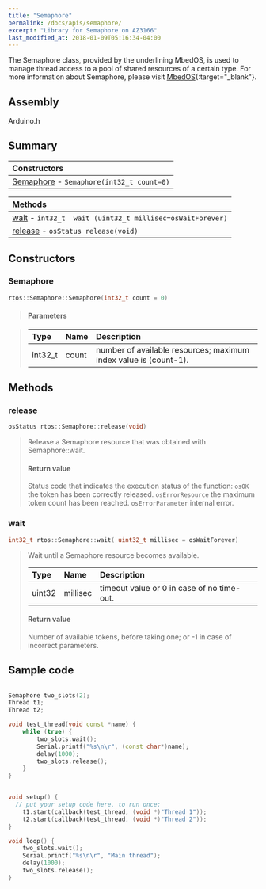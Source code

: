 ```yaml
---
title: "Semaphore"
permalink: /docs/apis/semaphore/
excerpt: "Library for Semaphore on AZ3166"
last_modified_at: 2018-01-09T05:16:34-04:00
---
```


The Semaphore class, provided by the underlining MbedOS, is used to manage thread access to a pool of shared resources of a certain type.
For more information about Semaphore, please visit [MbedOS](https://os.mbed.com/docs/v5.6/reference/semaphore.html){:target="_blank"}.

## Assembly

Arduino.h

## Summary


| Constructors |
| :----------- |
| [Semaphore](#Semaphore) - `Semaphore(int32_t count=0)` |

| Methods |
| :------ |
| [wait](#wait) - `int32_t  wait (uint32_t millisec=osWaitForever)` |
| [release](#release) - `osStatus release(void)` |

## Constructors

### Semaphore

```cpp
rtos::Semaphore::Semaphore(int32_t count = 0)   
```
> #### Parameters

> 
> | Type | Name | Description |
> | :--- | :--- | :---------- |
> | int32_t | count | number of available resources; maximum index value is (count-1). | 
> 


## Methods

### release

```cpp
osStatus rtos::Semaphore::release(void) 
```

> Release a Semaphore resource that was obtained with Semaphore::wait. 
>
> #### Return value
> 
> Status code that indicates the execution status of the function: `osOK` the token has been correctly released. `osErrorResource` the maximum token count has been reached. `osErrorParameter` internal error.  

### wait

```cpp
int32_t rtos::Semaphore::wait( uint32_t millisec = osWaitForever)
```

> Wait until a Semaphore resource becomes available. 
>
> 
> | Type | Name | Description |
> | :--- | :--- | :---------- |
> | uint32 | millisec  | timeout value or 0 in case of no time-out. | 
>  
> 
> #### Return value
> 
>  Number of available tokens, before taking one; or -1 in case of incorrect parameters. 


## Sample code

```cpp

Semaphore two_slots(2);
Thread t1;
Thread t2;

void test_thread(void const *name) {
    while (true) {
        two_slots.wait();
        Serial.printf("%s\n\r", (const char*)name);
        delay(1000);
        two_slots.release();
    }
}


void setup() {
  // put your setup code here, to run once:
    t1.start(callback(test_thread, (void *)"Thread 1"));
    t2.start(callback(test_thread, (void *)"Thread 2"));
}

void loop() {
    two_slots.wait();
    Serial.printf("%s\n\r", "Main thread");
    delay(1000);
    two_slots.release();
}

```



